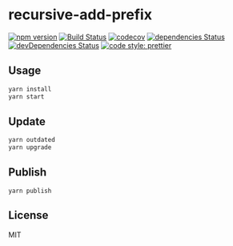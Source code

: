 # recursive-add-prefix

[![npm version](https://badgen.net/npm/v/recursive-add-prefix)](https://npm.im/recursive-add-prefix)
[![Build Status](https://travis-ci.com/recursive-add-prefix.svg?branch=master)](https://travis-ci.com/recursive-add-prefix)
[![codecov](https://codecov.io/gh/recursive-add-prefix/branch/master/graph/badge.svg)](https://codecov.io/gh/recursive-add-prefix)
[![dependencies Status](https://david-dm.org/recursive-add-prefix/status.svg)](https://david-dm.org/recursive-add-prefix)
[![devDependencies Status](https://david-dm.org/recursive-add-prefix/dev-status.svg)](https://david-dm.org/recursive-add-prefix?type=dev)
[![code style: prettier](https://img.shields.io/badge/code_style-prettier-ff69b4.svg?style=flat-square)](https://github.com/prettier/prettier)

## Usage

```sh
yarn install
yarn start
```

## Update

```sh
yarn outdated
yarn upgrade
```

## Publish

```
yarn publish
```

## License

MIT
